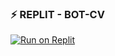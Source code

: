 ### ⚡ REPLIT - BOT-CV
<a target="_blank" href="https://replit.com/@cesarValencia3/bot-cv"><img alt="Run on Replit" src="https://binbashbanana.github.io/deploy-buttons/buttons/remade/replit.svg"></a>

